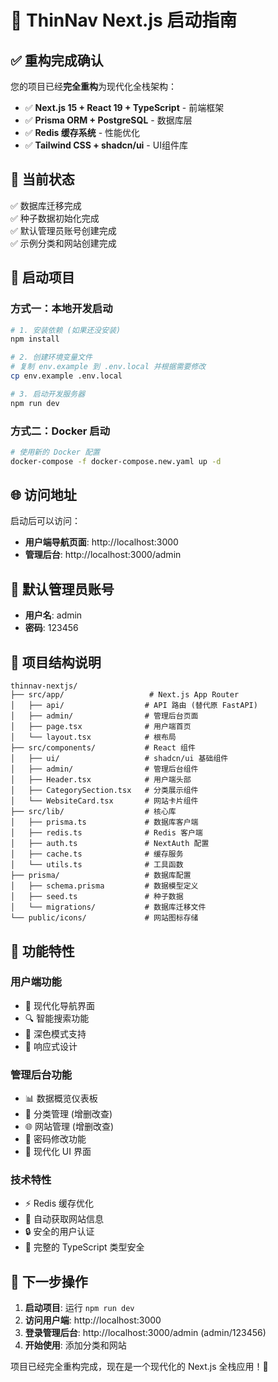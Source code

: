 # 🚀 ThinNav Next.js 启动指南

## ✅ 重构完成确认

您的项目已经**完全重构**为现代化全栈架构：

- ✅ **Next.js 15 + React 19 + TypeScript** - 前端框架
- ✅ **Prisma ORM + PostgreSQL** - 数据库层  
- ✅ **Redis 缓存系统** - 性能优化
- ✅ **Tailwind CSS + shadcn/ui** - UI组件库

## 🎯 当前状态

✅ 数据库迁移完成  
✅ 种子数据初始化完成  
✅ 默认管理员账号创建完成  
✅ 示例分类和网站创建完成  

## 🚀 启动项目

### 方式一：本地开发启动

```bash
# 1. 安装依赖 (如果还没安装)
npm install

# 2. 创建环境变量文件
# 复制 env.example 到 .env.local 并根据需要修改
cp env.example .env.local

# 3. 启动开发服务器
npm run dev
```

### 方式二：Docker 启动

```bash
# 使用新的 Docker 配置
docker-compose -f docker-compose.new.yaml up -d
```

## 🌐 访问地址

启动后可以访问：

- **用户端导航页面**: http://localhost:3000
- **管理后台**: http://localhost:3000/admin

## 🔐 默认管理员账号

- **用户名**: admin
- **密码**: 123456

## 📁 项目结构说明

```
thinnav-nextjs/
├── src/app/                   # Next.js App Router
│   ├── api/                  # API 路由 (替代原 FastAPI)
│   ├── admin/                # 管理后台页面
│   ├── page.tsx              # 用户端首页
│   └── layout.tsx            # 根布局
├── src/components/           # React 组件
│   ├── ui/                   # shadcn/ui 基础组件
│   ├── admin/                # 管理后台组件
│   ├── Header.tsx            # 用户端头部
│   ├── CategorySection.tsx   # 分类展示组件
│   └── WebsiteCard.tsx       # 网站卡片组件
├── src/lib/                  # 核心库
│   ├── prisma.ts             # 数据库客户端
│   ├── redis.ts              # Redis 客户端
│   ├── auth.ts               # NextAuth 配置
│   ├── cache.ts              # 缓存服务
│   └── utils.ts              # 工具函数
├── prisma/                   # 数据库配置
│   ├── schema.prisma         # 数据模型定义
│   ├── seed.ts               # 种子数据
│   └── migrations/           # 数据库迁移文件
└── public/icons/             # 网站图标存储
```

## 🎨 功能特性

### 用户端功能
- 🎯 现代化导航界面
- 🔍 智能搜索功能
- 🌙 深色模式支持
- 📱 响应式设计

### 管理后台功能
- 📊 数据概览仪表板
- 📁 分类管理 (增删改查)
- 🌐 网站管理 (增删改查)
- 🔐 密码修改功能
- 🎨 现代化 UI 界面

### 技术特性
- ⚡ Redis 缓存优化
- 🤖 自动获取网站信息
- 🔒 安全的用户认证
- 📝 完整的 TypeScript 类型安全

## 🔄 下一步操作

1. **启动项目**: 运行 `npm run dev`
2. **访问用户端**: http://localhost:3000
3. **登录管理后台**: http://localhost:3000/admin (admin/123456)
4. **开始使用**: 添加分类和网站

项目已经完全重构完成，现在是一个现代化的 Next.js 全栈应用！🎉